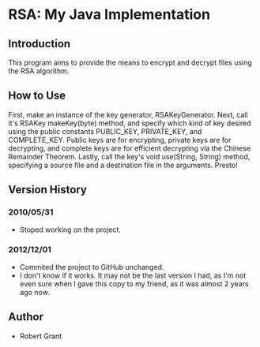 RSA: My Java Implementation
===========================

Introduction
------------
This program aims to provide the means to encrypt and decrypt files 
using the RSA algorithm.  
	
How to Use
---------- 
First, make an instance of the key generator, RSAKeyGenerator. Next, call 
it's RSAKey makeKey(byte) method, and specify which kind of key desired 
using the public constants PUBLIC_KEY, PRIVATE_KEY, and COMPLETE_KEY. 
Public keys are for encrypting, private keys are for decrypting, and 
complete keys are for efficient decrypting via the Chinese Remainder 
Theorem.  Lastly, call the key's void use(String, String) method, 
specifying a source file and a destination file in the arguments. Presto!


Version History
---------------
### 2010/05/31
  * Stoped working on the project.
  
### 2012/12/01 
  * Commited the project to GitHub unchanged.
  * I don't know if it works. It may not be the last version I had, as I'm
  not even sure when I gave this copy to my friend, as it was almost 2 years
  ago now.
  
Author
------
  * Robert Grant